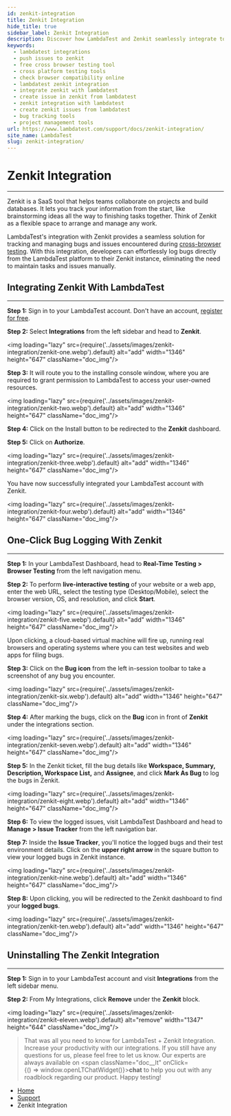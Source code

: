 ```yaml
---
id: zenkit-integration
title: Zenkit Integration
hide_title: true
sidebar_label: Zenkit Integration
description: Discover how LambdaTest and Zenkit seamlessly integrate to enhance your testing workflows. Dive into our support doc to leverage the power of both platforms for efficient bug tracking and collaboration.
keywords:
  - lambdatest integrations
  - push issues to zenkit
  - free cross browser testing tool
  - cross platform testing tools
  - check browser compatibility online
  - lambdatest zenkit integration
  - integrate zenkit with lambdatest
  - create issue in zenkit from lambdatest
  - zenkit integration with lambdatest
  - create zenkit issues from lambdatest
  - bug tracking tools
  - project management tools
url: https://www.lambdatest.com/support/docs/zenkit-integration/
site_name: LambdaTest
slug: zenkit-integration/
---
```


<script type="application/ld+json"
      dangerouslySetInnerHTML={{ __html: JSON.stringify({
       "@context": "https://schema.org",
        "@type": "BreadcrumbList",
        "itemListElement": [{
          "@type": "ListItem",
          "position": 1,
          "name": "LambdaTest",
          "item": "https://www.lambdatest.com"
        },{
          "@type": "ListItem",
          "position": 2,
          "name": "Support",
          "item": "https://www.lambdatest.com/support/docs/"
        },{
          "@type": "ListItem",
          "position": 3,
          "name": "Zenkit Integration",
          "item": "https://www.lambdatest.com/support/docs/zenkit-integration/"
        }]
      })
    }}
></script>

# Zenkit Integration
***

Zenkit is a SaaS tool that helps teams collaborate on projects and build databases. It lets you track your information from the start, like brainstorming ideas all the way to finishing tasks together. Think of Zenkit as a flexible space to arrange and manage any work. 

LambdaTest's integration with Zenkit provides a seamless solution for tracking and managing bugs and issues encountered during [cross-browser testing](https://www.lambdatest.com/online-browser-testing). With this integration, developers can effortlessly log bugs directly from the LambdaTest platform to their Zenkit instance, eliminating the need to maintain tasks and issues manually.

## Integrating Zenkit With LambdaTest
***

**Step 1:** Sign in to your LambdaTest account. Don't have an account, [register for free](https://accounts.lambdatest.com/register).

**Step 2:** Select **Integrations** from the left sidebar and head to **Zenkit**.

<img loading="lazy" src={require('../assets/images/zenkit-integration/zenkit-one.webp').default} alt="add" width="1346" height="647" className="doc_img"/>

**Step 3:** It will route you to the installing console window, where you are required to grant permission to LambdaTest to access your user-owned resources.

<img loading="lazy" src={require('../assets/images/zenkit-integration/zenkit-two.webp').default} alt="add" width="1346" height="647" className="doc_img"/>

**Step 4:** Click on the Install button to be redirected to the **Zenkit** dashboard. 

**Step 5:** Click on **Authorize**.

<img loading="lazy" src={require('../assets/images/zenkit-integration/zenkit-three.webp').default} alt="add" width="1346" height="647" className="doc_img"/>

You have now successfully integrated your LambdaTest account with Zenkit. 

<img loading="lazy" src={require('../assets/images/zenkit-integration/zenkit-four.webp').default} alt="add" width="1346" height="647" className="doc_img"/>


## One-Click Bug Logging With Zenkit
***

**Step 1:** In your LambdaTest Dashboard, head to **Real-Time Testing > Browser Testing** from the left navigation menu.

**Step 2:** To perform **live-interactive testing** of your website or a web app, enter the web URL, select the testing type (Desktop/Mobile), select the browser version, OS, and resolution, and click **Start**.

<img loading="lazy" src={require('../assets/images/zenkit-integration/zenkit-five.webp').default} alt="add" width="1346" height="647" className="doc_img"/>

Upon clicking, a cloud-based virtual machine will fire up, running real browsers and operating systems where you can test websites and web apps for filing bugs.

**Step 3:** Click on the **Bug icon** from the left in-session toolbar to take a screenshot of any bug you encounter. 

<img loading="lazy" src={require('../assets/images/zenkit-integration/zenkit-six.webp').default} alt="add" width="1346" height="647" className="doc_img"/>

**Step 4:** After marking the bugs, click on the **Bug** icon in front of **Zenkit** under the integrations section.

<img loading="lazy" src={require('../assets/images/zenkit-integration/zenkit-seven.webp').default} alt="add" width="1346" height="647" className="doc_img"/>

**Step 5:** In the Zenkit ticket, fill the bug details like **Workspace, Summary, Description, Workspace List,** and **Assignee**, and click **Mark As Bug** to log the bugs in Zenkit.

<img loading="lazy" src={require('../assets/images/zenkit-integration/zenkit-eight.webp').default} alt="add" width="1346" height="647" className="doc_img"/>

**Step 6:** To view the logged issues, visit LambdaTest Dashboard and head to **Manage > Issue Tracker** from the left navigation bar.


**Step 7:** Inside the **Issue Tracker**, you'll notice the logged bugs and their test environment details. Click on the **upper right arrow** in the square button to view your logged bugs in Zenkit instance.  

<img loading="lazy" src={require('../assets/images/zenkit-integration/zenkit-nine.webp').default} alt="add" width="1346" height="647" className="doc_img"/>

**Step 8:**  Upon clicking, you will be redirected to the Zenkit dashboard to find your **logged bugs**. 

<img loading="lazy" src={require('../assets/images/zenkit-integration/zenkit-ten.webp').default} alt="add" width="1346" height="647" className="doc_img"/>


## Uninstalling The Zenkit Integration

***

**Step 1:** Sign in to your LambdaTest account and visit **Integrations** from the left sidebar menu.

**Step 2:** From My Integrations, click **Remove** under the **Zenkit** block.

<img loading="lazy" src={require('../assets/images/zenkit-integration/zenkit-eleven.webp').default} alt="remove" width="1347" height="644" className="doc_img"/>

> That was all you need to know for LambdaTest + Zenkit Integration. Increase your productivity with our integrations. If you still have any questions for us, please feel free to let us know. Our experts are always available on <span className="doc__lt" onClick={() => window.openLTChatWidget()}>**chat**</span> to help you out with any roadblock regarding our product. Happy testing!


<nav aria-label="breadcrumbs">
  <ul className="breadcrumbs">
    <li className="breadcrumbs__item">
      <a className="breadcrumbs__link" href="https://www.lambdatest.com">
        Home
      </a>
    </li>
    <li className="breadcrumbs__item">
      <a className="breadcrumbs__link" target="_self" href="https://www.lambdatest.com/support/docs/">
        Support
      </a>
    </li>
    <li className="breadcrumbs__item breadcrumbs__item--active">
      <span className="breadcrumbs__link">
        Zenkit Integration
      </span>
    </li>
  </ul>
</nav>